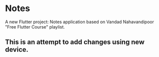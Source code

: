 # Notes

A new Flutter project: Notes application based on Vandad Nahavandipoor "Free Flutter Course" playlist.

## This is an attempt to add changes using new device.
